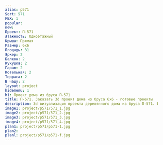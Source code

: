 ```yaml
---
alias: p571
Sort: 571
FBX: 1
popular: 
new: 
Проект: П-571
Этажность: Одноэтажный
Крыша: Прямая
Размер: 6х6
Площадь: 31
Эркер: 2
Балкон: 2
Кукушка: 2
Гараж: 2
Котельная: 2
Терраса: 2
В чашу: 2
layout: project
hidemenu: 1
h1: Проект дома из бруса П-571
title: П-571. Заказать 3d проект дома из бруса 6х6 - готовые проекты
description: 3d визуализация проекта деревянного дома из бруса П-571. Площадь 31 м2, размер 6х6. Вы можете внести любые изменения в проект.
image1: project/p571/571_1.jpg
image2: project/p571/571_2.jpg
image3: project/p571/571_3.jpg
image4: project/p571/571_4.jpg
plan1: project/p571/p571-1.jpg
plan2: 
planl: project/p571/p571-f.jpg
---
```

